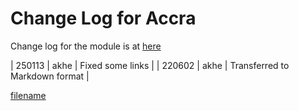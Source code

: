 # Change Log for Accra

Change log for the module is at
[here](https://github.com/grodansparadis/can4vscp-paris/blob/master/HISTORY.txt)

| 250113 | akhe | Fixed some links |
| 220602 | akhe | Transferred to Markdown format |

  
[filename](./bottom-copyright.md ':include')
